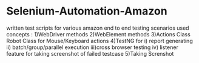 # Selenium-Automation-Amazon

written test scripts for various amazon end to end testing scenarios
used concepts :
1)WebDriver methods
2)WebElement methods
3)Actions Class Robot Class for Mouse/Keyboard actions
4)TestNG for i) report generating
             ii) batch/group/parallel execution
             iii)cross browser testing
             iv) listener feature for taking screenshot of failed testcase
5)Taking Screnshot
